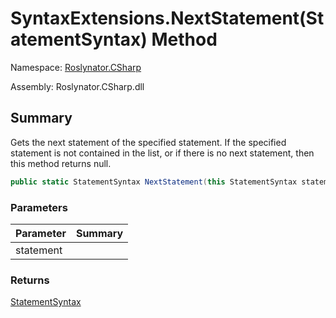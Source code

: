 # SyntaxExtensions\.NextStatement\(StatementSyntax\) Method

Namespace: [Roslynator.CSharp](../../README.md)

Assembly: Roslynator\.CSharp\.dll

## Summary

Gets the next statement of the specified statement\.
If the specified statement is not contained in the list, or if there is no next statement, then this method returns null\.

```csharp
public static StatementSyntax NextStatement(this StatementSyntax statement)
```

### Parameters

| Parameter | Summary |
| --------- | ------- |
| statement | |

### Returns

[StatementSyntax](https://docs.microsoft.com/en-us/dotnet/api/microsoft.codeanalysis.csharp.syntax.statementsyntax)




